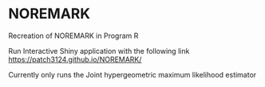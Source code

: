 # NOREMARK
Recreation of NOREMARK in Program R

Run Interactive Shiny application with the following link
https://patch3124.github.io/NOREMARK/

Currently only runs the Joint hypergeometric maximum likelihood estimator
